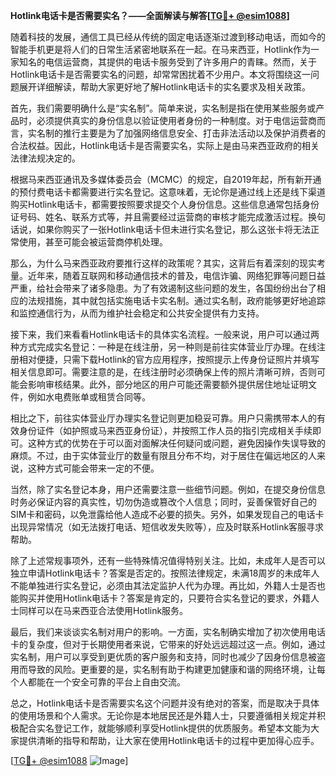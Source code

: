 **Hotlink电话卡是否需要实名？——全面解读与解答[[TG💪+ @esim1088](https://t.me/s/esim1088)]**

随着科技的发展，通信工具已经从传统的固定电话逐渐过渡到移动电话，而如今的智能手机更是将人们的日常生活紧密地联系在一起。在马来西亚，Hotlink作为一家知名的电信运营商，其提供的电话卡服务受到了许多用户的青睐。然而，关于Hotlink电话卡是否需要实名的问题，却常常困扰着不少用户。本文将围绕这一问题展开详细解读，帮助大家更好地了解Hotlink电话卡的实名要求及相关政策。

首先，我们需要明确什么是“实名制”。简单来说，实名制是指在使用某些服务或产品时，必须提供真实的身份信息以验证使用者身份的一种制度。对于电信运营商而言，实名制的推行主要是为了加强网络信息安全、打击非法活动以及保护消费者的合法权益。因此，Hotlink电话卡是否需要实名，实际上是由马来西亚政府的相关法律法规决定的。

根据马来西亚通讯及多媒体委员会（MCMC）的规定，自2019年起，所有新开通的预付费电话卡都需要进行实名登记。这意味着，无论你是通过线上还是线下渠道购买Hotlink电话卡，都需要按照要求提交个人身份信息。这些信息通常包括身份证号码、姓名、联系方式等，并且需要经过运营商的审核才能完成激活过程。换句话说，如果你购买了一张Hotlink电话卡但未进行实名登记，那么这张卡将无法正常使用，甚至可能会被运营商停机处理。

那么，为什么马来西亚政府要推行这样的政策呢？其实，这背后有着深刻的现实考量。近年来，随着互联网和移动通信技术的普及，电信诈骗、网络犯罪等问题日益严重，给社会带来了诸多隐患。为了有效遏制这些问题的发生，各国纷纷出台了相应的法规措施，其中就包括实施电话卡实名制。通过实名制，政府能够更好地追踪和监控通信行为，从而为维护社会稳定和公共安全提供有力支持。

接下来，我们来看看Hotlink电话卡的具体实名流程。一般来说，用户可以通过两种方式完成实名登记：一种是在线注册，另一种则是前往实体营业厅办理。在线注册相对便捷，只需下载Hotlink的官方应用程序，按照提示上传身份证照片并填写相关信息即可。需要注意的是，在线注册时必须确保上传的照片清晰可辨，否则可能会影响审核结果。此外，部分地区的用户可能还需要额外提供居住地址证明文件，例如水电费账单或租赁合同等。

相比之下，前往实体营业厅办理实名登记则更加稳妥可靠。用户只需携带本人的有效身份证件（如护照或马来西亚身份证），并按照工作人员的指引完成相关手续即可。这种方式的优势在于可以面对面解决任何疑问或问题，避免因操作失误导致的麻烦。不过，由于实体营业厅的数量有限且分布不均，对于居住在偏远地区的人来说，这种方式可能会带来一定的不便。

当然，除了实名登记本身，用户还需要注意一些细节问题。例如，在提交身份信息时务必保证内容的真实性，切勿伪造或篡改个人信息；同时，妥善保管好自己的SIM卡和密码，以免泄露给他人造成不必要的损失。另外，如果发现自己的电话卡出现异常情况（如无法拨打电话、短信收发失败等），应及时联系Hotlink客服寻求帮助。

除了上述常规事项外，还有一些特殊情况值得特别关注。比如，未成年人是否可以独立申请Hotlink电话卡？答案是否定的。按照法律规定，未满18周岁的未成年人不能单独进行实名登记，必须由其法定监护人代为办理。再比如，外籍人士是否也能购买并使用Hotlink电话卡？答案是肯定的，只要符合实名登记的要求，外籍人士同样可以在马来西亚合法使用Hotlink服务。

最后，我们来谈谈实名制对用户的影响。一方面，实名制确实增加了初次使用电话卡的复杂度，但对于长期使用者来说，它带来的好处远远超过这一点。例如，通过实名制，用户可以享受到更优质的客户服务和支持，同时也减少了因身份信息被盗用而导致的风险。更重要的是，实名制有助于构建更加健康和谐的网络环境，让每个人都能在一个安全可靠的平台上自由交流。

总之，Hotlink电话卡是否需要实名这个问题并没有绝对的答案，而是取决于具体的使用场景和个人需求。无论你是本地居民还是外籍人士，只要遵循相关规定并积极配合实名登记工作，就能够顺利享受Hotlink提供的优质服务。希望本文能为大家提供清晰的指导和帮助，让大家在使用Hotlink电话卡的过程中更加得心应手。

[[TG💪+ @esim1088](https://t.me/s/esim1088) ![Image](https://i.postimg.cc/4NQfJmqS/Snipaste-2025-05-13-00-14-12.png)]